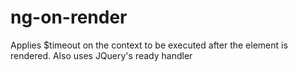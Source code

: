 ng-on-render
============

Applies $timeout on the context to be executed after the element is rendered. Also uses JQuery's ready handler
